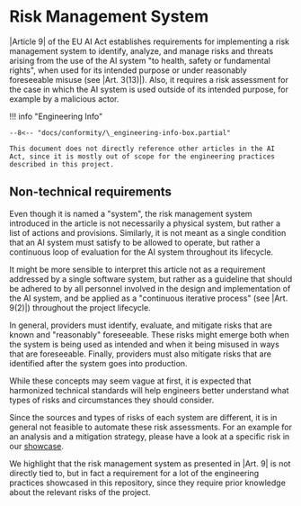 # Risk Management System

|Article 9| of the EU AI Act establishes requirements for implementing a risk management system to identify, analyze, and manage risks and threats arising from the use of the AI system "to health, safety or fundamental rights", when used for its intended purpose or under reasonably foreseeable misuse (see |Art. 3(13)|).
Also, it requires a risk assessment for the case in which the AI system is used outside of its intended purpose, for example by a malicious actor.

!!! info "Engineering Info"

    --8<-- "docs/conformity/\_engineering-info-box.partial"

    This document does not directly reference other articles in the AI Act, since it is mostly out of scope for the engineering practices described in this project.

## Non-technical requirements

Even though it is named a "system", the risk management system introduced in the article is not necessarily a physical system, but rather a list of actions and provisions.
Similarly, it is not meant as a single condition that an AI system must satisfy to be allowed to operate, but rather a continuous loop of evaluation for the AI system throughout its lifecycle.

It might be more sensible to interpret this article not as a requirement addressed by a single software system, but rather as a guideline that should be adhered to by all personnel involved in the design and implementation of the AI system, and be applied as a "continuous iterative process" (see |Art. 9(2)|) throughout the project lifecycle.

In general, providers must identify, evaluate, and mitigate risks that are known and "reasonably" foreseeable.
These risks might emerge both when the system is being used as intended and when it being misused in ways that are foreseeable. Finally, providers must also mitigate risks that are identified after the system goes into production.

While these concepts may seem vague at first, it is expected that harmonized technical standards will help engineers better understand what types of risks and circumstances they should consider.

Since the sources and types of risks of each system are different, it is in general not feasible to automate these risk assessments.
For an example for an analysis and a mitigation strategy, please have a look at a specific risk in our [showcase](../showcase/risk-assessment.md).

We highlight that the risk management system as presented in |Art. 9| is not directly tied to, but in fact a requirement for a lot of the engineering practices showcased in this repository, since they require prior knowledge about the relevant risks of the project.

<!-- Link to aAI Institute resources on Rsi-->
